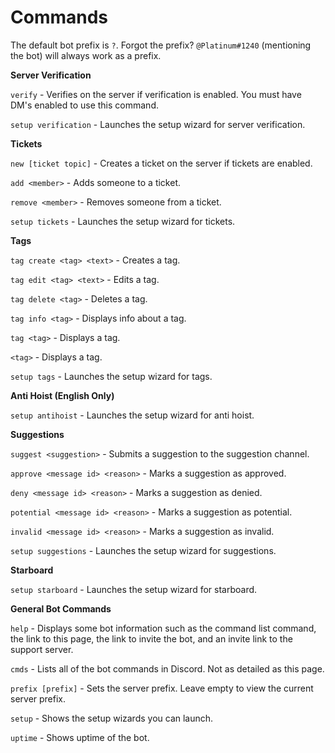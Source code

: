 # Commands

The default bot prefix is `?`. Forgot the prefix? `@Platinum#1240` \(mentioning the bot\) will always work as a prefix.

**Server Verification**

`verify` - Verifies on the server if verification is enabled. You must have DM's enabled to use this command.

`setup verification` - Launches the setup wizard for server verification.

**Tickets**

`new [ticket topic]` - Creates a ticket on the server if tickets are enabled.

`add <member>` - Adds someone to a ticket. 

`remove <member>` - Removes someone from a ticket. 

`setup tickets` - Launches the setup wizard for tickets.

**Tags**

`tag create <tag> <text>` - Creates a tag.

`tag edit <tag> <text>` - Edits a tag.

`tag delete <tag>` - Deletes a tag.

`tag info <tag>` - Displays info about a tag.

`tag <tag>` - Displays a tag.

`<tag>` - Displays a tag.

`setup tags` - Launches the setup wizard for tags.

**Anti Hoist \(English Only\)**

`setup antihoist` - Launches the setup wizard for anti hoist.

**Suggestions**

`suggest <suggestion>` - Submits a suggestion to the suggestion channel.

`approve <message id> <reason>` - Marks a suggestion as approved.

`deny <message id> <reason>` - Marks a suggestion as denied.

`potential <message id> <reason>` - Marks a suggestion as potential.

`invalid <message id> <reason>` - Marks a suggestion as invalid.

`setup suggestions` - Launches the setup wizard for suggestions.

**Starboard**

`setup starboard` - Launches the setup wizard for starboard. 

**General Bot Commands**

`help` - Displays some bot information such as the command list command, the link to this page, the link to invite the bot, and an invite link to the support server.

`cmds` - Lists all of the bot commands in Discord. Not as detailed as this page.

`prefix [prefix]` - Sets the server prefix. Leave empty to view the current server prefix.

`setup` - Shows the setup wizards you can launch.

`uptime` - Shows uptime of the bot.

